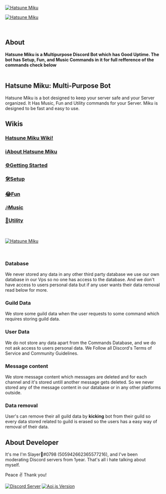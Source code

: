 <p>
    <a href="https://discord.gg/A7ARJgK9zH"><img src="https://media.discordapp.net/attachments/869258357926678618/889424804594200616/Adobe_Post_20210920_1346080.4506088548034979.png" alt="Hatsune Miku" /></a>
  </p>
<p>
    <a href="https://dsc.gg/hatsunemiku"><img src="https://media.discordapp.net/attachments/869258357926678618/889426021911244860/Adobe_Post_20210920_1351230.6291456054668433.png" alt="Hatsune Miku" /></a>
  </p>
<br />
    


## About 
**Hatsune Miku is a Multipurpose Discord Bot which has Good Uptime. The bot has Setup, Fun, and Music Commands in it for full refference of the commands check below** <br>
</br> 

## Hatsune Miku: Multi-Purpose Bot

Hatsune Miku is a bot designed to keep your server safe and your Server organized. 
It Has Music, Fun and Utility commands for your Server.
Miku is designed to be fast and easy to use.


## Wikis
### [**Hatsune Miku Wiki!**](https://github.com/SlayerxD444/Hatsune-Miku/wiki/Hatsune-Miku)
### [**ℹ️About Hatsune Miku**](https://github.com/SlayerxD444/Hatsune-Miku/wiki/%E2%84%B9%EF%B8%8FAbout-Hatsune-Miku)
### [**⚙️Getting Started**](https://github.com/SlayerxD444/Hatsune-Miku/wiki/%E2%9A%99%EF%B8%8FGetting-Started)
### [**🛠️Setup**](https://github.com/SlayerxD444/Hatsune-Miku/wiki/%F0%9F%9B%A0%EF%B8%8FSetup)
### [**😂Fun**](https://github.com/SlayerxD444/Hatsune-Miku/wiki/%F0%9F%98%82Fun)
### [**🎶Music**](https://github.com/SlayerxD444/Hatsune-Miku/wiki/%F0%9F%8E%B6Music)
### [**🔧Utility**](https://github.com/SlayerxD444/Hatsune-Miku/wiki/%F0%9F%94%A7-Utility)
</br>

<p>
    <a href="https://dsc.gg/hatsunemiku"><img src="https://media.discordapp.net/attachments/878527908220633098/906372808416854086/Adobe_Post_20211106_0807160.7402615964198598.png" alt="Hatsune Miku" /></a>
  </p>
<br />

### Database
We never stored any data in any other third party database we use our own database in our Vps so no one has access to the database. And we don't have access to users personal data but if any user wants their data removal read below for more.
### Guild Data
We store some guild data when the user requests to some command which requires storing guild data.
</br>
### User Data
We do not store any data apart from the Commands Database, and we do not ask access to users personal data.
We Follow all Discord's Terms of Service and Community Guidelines.
</br>
### Message content 
We store message content which messages are deleted and for each channel and it's stored untill another message gets deleted. So we never stored any of the message content in our database or in any other platforms outside.
</br>
### Data removal 
User's can remove their all guild data by **kicking** bot from their guild so every data stored related to guild is erased so the users has a easy way of removal of their data.


## About Developer
It's me I'm Slayer🍷#0798 (505942662365577216), and I've been moderating Discord servers from 1year. That's all i hate talking about myself.

Peace ✌️ Thank you!


[![Discord Server](https://img.shields.io/discord/864113097476014110?label=Support%20&logo=discord&style=plastic)](https://discord.gg/A7ARJgK9zH)
[![Aoi.js Version](https://img.shields.io/npm/v/aoi.js.svg?maxAge=3600)](https://www.npmjs.com/package/aoi.js)
